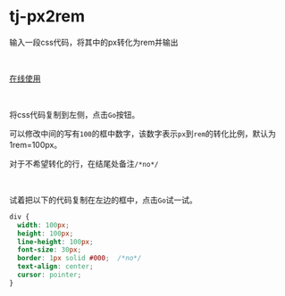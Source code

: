 # tj-px2rem
输入一段css代码，将其中的px转化为rem并输出

​	

[在线使用](http://htmlpreview.github.io/?https://github.com/zhizao/tj-px2rem/blob/master/index.html)

​	

将css代码复制到左侧，点击`Go`按钮。

可以修改中间的写有`100`的框中数字，该数字表示`px`到`rem`的转化比例，默认为1rem=100px。

对于不希望转化的行，在结尾处备注`/*no*/`

​	

试着把以下的代码复制在左边的框中，点击`Go`试一试。

```css
div {
  width: 100px;
  height: 100px;
  line-height: 100px;
  font-size: 30px;
  border: 1px solid #000;  /*no*/
  text-align: center;
  cursor: pointer;
}
```